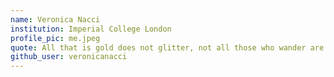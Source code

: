```yaml
---
name: Veronica Nacci
institution: Imperial College London
profile_pic: me.jpeg
quote: All that is gold does not glitter, not all those who wander are lost
github_user: veronicanacci
---
```

